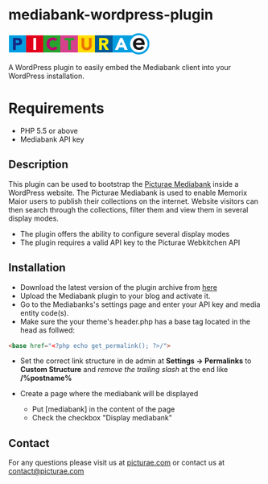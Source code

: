 # mediabank-wordpress-plugin


![Picturae](img/picturae-logo.png)


A WordPress plugin to easily embed the Mediabank client into your WordPress installation.

# Requirements

- PHP 5.5 or above
- Mediabank API key

## Description

This plugin can be used to bootstrap the [Picturae Mediabank](http://demo.webservices.picturae.pro/v2mediabank) inside a WordPress website. The Picturae Mediabank is used to enable Memorix Maior users to publish their collections on the internet. Website visitors can then search through the collections, filter them and view them in several display modes.

* The plugin offers the ability to configure several display modes
* The plugin requires a valid API key to the Picturae Webkitchen API


## Installation

* Download the latest version of the plugin archive from [here](https://github.com/picturae/mediabank-wordpress-plugin/archive/v1.2.zip)
* Upload the Mediabank plugin to your blog and activate it.
* Go to the Mediabanks's settings page and enter your API key and media entity code(s).
* Make sure the your theme's header.php has a base tag located in the head as follwed:

```html
<base href="<?php echo get_permalink(); ?>/">
```

* Set the correct link structure in de admin at **Settings -> Permalinks** to **Custom Structure** and *remove the trailing slash* at the end like **/%postname%**

* Create a page where the mediabank will be displayed
    * Put [mediabank] in the content of the page
    * Check the checkbox "Display mediabank"

## Contact

For any questions please visit us at [picturae.com](http://picturae.com) or contact us at [contact@picturae.com](mailto://contact@picturae.com)